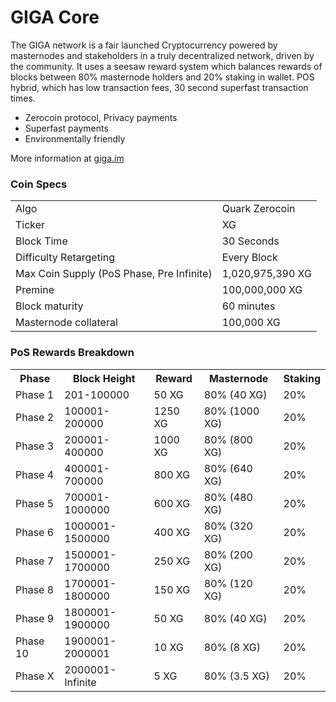GIGA Core
=====================================

The GIGA network is a fair launched Cryptocurrency powered by masternodes and stakeholders in a truly decentralized network, driven by the community. It uses a seesaw reward system which balances rewards of blocks between 80% masternode holders and 20% staking in wallet. POS hybrid, which has low transaction fees, 30 second superfast transaction times. 

- Zerocoin protocol, Privacy payments
- Superfast payments
- Environmentally friendly

More information at [giga.im](http://www.giga.im)

### Coin Specs
<table>
<tr><td>Algo</td><td>Quark Zerocoin</td></tr>
<tr><td>Ticker</td><td>XG</td></tr>
<tr><td>Block Time</td><td>30 Seconds</td></tr>
<tr><td>Difficulty Retargeting</td><td>Every Block</td></tr>
<tr><td>Max Coin Supply (PoS Phase, Pre Infinite)</td><td>1,020,975,390 XG</td></tr>
<tr><td>Premine</td><td>100,000,000 XG</td></tr>
<tr><td>Block maturity</td><td>60 minutes</td></tr>
<tr><td>Masternode collateral</td><td>100,000 XG</td></tr>
</table>

### PoS Rewards Breakdown

<table>
<th>Phase</th><th>Block Height</th><th>Reward</th><th>Masternode</th><th>Staking</th>
<tr><td>Phase 1</td><td>201-100000</td><td>50 XG</td><td>80% (40 XG)</td><td>20%</td></tr>
<tr><td>Phase 2</td><td>100001-200000</td><td>1250 XG</td><td>80% (1000 XG)</td><td>20%</td></tr>
<tr><td>Phase 3</td><td>200001-400000</td><td>1000 XG</td><td>80% (800 XG)</td><td>20%</td></tr>
<tr><td>Phase 4</td><td>400001-700000</td><td>800 XG</td><td>80% (640 XG)</td><td>20%</td></tr>
<tr><td>Phase 5</td><td>700001-1000000</td><td>600 XG</td><td>80% (480 XG)</td><td>20%</td></tr>
<tr><td>Phase 6</td><td>1000001-1500000</td><td>400 XG</td><td>80% (320 XG)</td><td>20%</td></tr>
<tr><td>Phase 7</td><td>1500001-1700000</td><td>250 XG</td><td>80% (200 XG)</td><td>20%</td></tr>
<tr><td>Phase 8</td><td>1700001-1800000</td><td>150 XG</td><td>80% (120 XG)</td><td>20%</td></tr>
<tr><td>Phase 9</td><td>1800001-1900000</td><td>50 XG</td><td>80% (40 XG)</td><td>20%</td></tr>
<tr><td>Phase 10</td><td>1900001-2000001</td><td>10 XG</td><td>80% (8 XG)</td><td>20%</td></tr>
<tr><td>Phase X</td><td>2000001-Infinite</td><td>5 XG</td><td>80% (3.5 XG)</td><td>20%</td></tr>
</table>
